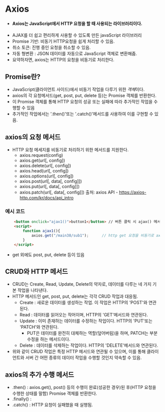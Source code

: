 # Axios
* #### Axios는 JavaScript에서 HTTP 요청을 할 때 사용되는 라이브러리이다.
* AJAX를 더 쉽고 편리하게 사용할 수 있도록 만든 javaScript 라이브러리
* Promise 기반: 비동기 HTTP요청을 쉽게 처리할 수 있음.
* 취소 토큰: 진행 중인 요청을 취소할 수 있음.
* 자동 형변환 : JSON 데이터를 자동으로 JavaScript 객체로 변환해줌.
* 요약하자면, axios는 HTTP의 요청을 비동기로 처리한다.


## Promise란?
* JavaScript(클라이언트 사이드)에서 비동기 작업을 다루기 위한 *객체*이다.
* axios의 각 요청메서드(get, post, put, delete 등)는 Promise 객체를 반환한다.
* 이 Promise 객체를 통해 HTTP 요청의 성공 또는 실패에 따라 추가적인 작업을 수행할 수 있음
* 추가적인 작업에서는 '.then()'또는 '.catch()'메서드를 사용하여 이를 구현할 수 있음. 

## axios의 요청 메서드
* HTTP 요청 메세지를 비동기로 처리하기 위한 메서드를 지원한다. 
  * axios.request(config)
  * axios.get(url[, config])
  * axios.delete(url[, config])
  * axios.head(url[, config])
  * axios.options(url[, config])
  * axios.post(url[, data[, config]])
  * axios.put(url[, data[, config]])
  * axios.patch(url[, data[, config]])
출처: axios API - https://axios-http.com/kr/docs/api_intro

### 예시 코드
```html
    <button onclick="ajax1()">button1</button> // 버튼 클릭 시 ajax() 메서드 실행
    <script>
        function ajax1(){
            axios.get("/main38/sub1");      // http get 요청을 비동기로 axios에서 발생시킴
        }
    </script>
```
* get 외에도 post, put, delete 등이 있음

## CRUD와 HTTP 메서드
* CRUD는 Create, Read, Update, Delete의 약자로, 데이터를 다루는 네 가지 기본 작업을 나타낸다.
* HTTP 메서드인 get, post, put, delete는 각각 CRUD 작업과 대응됨.
    * Create : 새로운 데이터를 생성하는 작업. 이 작업은 HTTP의 'POST'와 연관된다.
    * Read : 데이터를 읽어오는 작어이며, HTTP의 'GET'메서드와 연관된다.
    * Update : 이미 존재하는 데이터를 수정하는 작업이다. HTTP의 'PUT'또는 'PATCH'와 연관된다.
      * PUT은 데이터를 완전히 대체하는 역할(덮어버림)을 하며, PATCH는 부분 수정을 하는 메서드이다.
    * Delete : 데이터를 삭제하는 작업이다. HTTP의 'DELETE'메서드와 연관된다.
* 위와 같이 CRUD 작업은 특정 HTTP 메서드와 연관될 수 있으며, 이를 통해 클라이언트와 서버 간 어떤 종류의 데이터 작업을 수행할 것인지 약속할 수 있음. 

## axios의 추가 수행 메서드
* .then() : axios.get(), post() 등의 수행이 완료(성공한 경우)된 후(HTTP 요청을 수행한 상태를 말함) Promise 객체를 반환한다.
* .finally() :
* .catch() : HTTP 요청이 실패했을 때 실행됨.